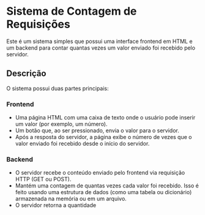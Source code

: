 # Sistema de Contagem de Requisições

Este é um sistema simples que possui uma interface frontend em HTML e um backend para contar quantas vezes um valor enviado foi recebido pelo servidor.

## Descrição

O sistema possui duas partes principais:

### Frontend
- Uma página HTML com uma caixa de texto onde o usuário pode inserir um valor (por exemplo, um número).
- Um botão que, ao ser pressionado, envia o valor para o servidor.
- Após a resposta do servidor, a página exibe o número de vezes que o valor enviado foi recebido desde o início do servidor.

### Backend
- O servidor recebe o conteúdo enviado pelo frontend via requisição HTTP (GET ou POST).
- Mantém uma contagem de quantas vezes cada valor foi recebido. Isso é feito usando uma estrutura de dados (como uma tabela ou dicionário) armazenada na memória ou em um arquivo.
- O servidor retorna a quantidade 
